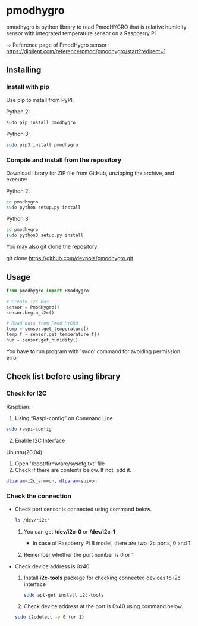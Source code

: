 # pmodhygro
pmodhygro is python library to read PmodHYGRO that is relative humidity sensor with integrated temperature sensor on a Raspberry Pi

-> Reference page of PmodHygro sensor : https://digilent.com/reference/pmod/pmodhygro/start?redirect=1

## Installing
### Install with pip
Use pip to install from PyPI.

Python 2:
````sh
sudo pip install pmodhygro
````
Python 3:
````sh
sudo pip3 install pmodhygro
````

### Compile and install from the repository
Download library for ZIP file from GitHub, unzipping the archive, and execute:

Python 2:
````sh
cd pmodhygro
sudo python setup.py install
````

Python 3:
````sh
cd pmodhygro
sudo python3 setup.py install
````
You may also git clone the repository:

git clone https://github.com/devpola/pmodhygro.git


## Usage
````python
from pmodhygro import PmodHygro

# Create i2c bus
sensor = PmodHygro()
sensor.begin_i2c()

# Read data from Pmod HYGRO 
temp = sensor.get_temperature()
temp_f = sensor.get_temperature_f()
hum = sensor.get_humidity()
````
You have to run program with 'sudo' command for avoiding permission error


## Check list before using library
### Check for I2C
Raspbian:
1. Using “Raspi-config” on Command Line
  ````sh
  sudo raspi-config
  ````
2. Enable I2C Interface

Ubuntu(20.04):
1. Open '/boot/firmware/syscfg.txt' file
2. Check if there are contents below. If not, add it.
  ````sh
  dtparam=i2c_arm=on, dtparam=spi=on
  ````


### Check the connection 
* Check port sensor is connected using command below.
  ````sh
  ls /dev/*i2c*
  ````
  1. You can get **/dev/i2c-0** or **/dev/i2c-1**
  
      * In case of Raspberry Pi B model, there are two i2c ports, 0 and 1.
  2. Remember whether the port number is 0 or 1


* Check device address is 0x40
  1. Install **i2c-tools** package for checking connected devices to i2c interface
      ````sh
      sudo apt-get install i2c-tools
      ````
  
  
  2. Check device address at the port is 0x40 using command below.
    ````sh
    sudo i2cdetect -y 0 (or 1)
    ````
    